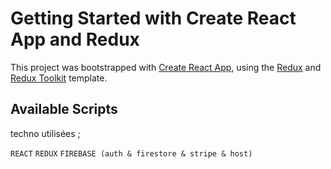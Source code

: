 # Getting Started with Create React App and Redux

This project was bootstrapped with [Create React App](https://github.com/facebook/create-react-app), using the [Redux](https://redux.js.org/) and [Redux Toolkit](https://redux-toolkit.js.org/) template.

## Available Scripts


techno utilisées ;

 `REACT`
 `REDUX`
 `FIREBASE (auth & firestore & stripe & host)`

